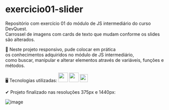 # exercicio01-slider
Repositório com exercício 01 do módulo de JS intermediário do curso DevQuest. <br>
Carrossel de imagens com cards de texto que mudam conforme os slides são alterados.

📝 Neste projeto responsivo, pude colocar em prática <br>
os conhecimentos adquiridos no módulo de JS intermediário, <br>
como buscar, manipular e alterar elementos através de variáveis, funções e métodos.


🖥 Tecnologias utilizadas: 
  <img width="30" src="https://media4.giphy.com/media/XAxylRMCdpbEWUAvr8/giphy.gif?cid=ecf05e471s3tok2zr2vvvpqv07qhbiihutv824szdy56dx4v&rid=giphy.gif&ct=s"/>
  <img width="30" src="https://media2.giphy.com/media/fsEaZldNC8A1PJ3mwp/giphy.gif?cid=790b7611d255f4e4463830af34cedd553551bff901d1b6df&rid=giphy.gif&ct=s"/>
  <img width="25" src="https://media0.giphy.com/media/ln7z2eWriiQAllfVcn/giphy.gif?cid=ecf05e470mrhq9y4g5vvtqbxdvflrmxnjguihuxrvttgs47s&rid=giphy.gif&ct=s"/>

✔ Projeto finalizado nas resoluções 375px e 1440px:

![image](https://user-images.githubusercontent.com/97855964/176684549-9a7b85c5-99af-453f-bf64-7a1695fbc1c3.png)
